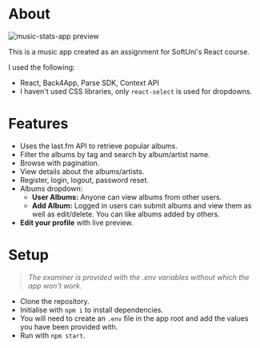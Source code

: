 # About

![music-stats-app preview](https://i.ibb.co/bmt6scM/Screenshot-2022-08-05-at-23-43-39-Music-Stats.png)

This is a music app created as an assignment for SoftUni's React course.

I used the following:

- React, Back4App, Parse SDK, Context API
- I haven't used CSS libraries, only `react-select` is used for dropdowns.

# Features

- Uses the last.fm API to retrieve popular albums.
- Filter the albums by tag and search by album/artist name.
- Browse with pagination.
- View details about the albums/artists.
- Register, login, logout, password reset.
- Albums dropdown:
   - **User Albums:** Anyone can view albums from other users.
   - **Add Album:** Logged in users can submit albums and view them as well as edit/delete. You can like albums added by others.
- **Edit your profile** with live preview.

# Setup

> *The examiner is provided with the .env variables without which the app won't work.*

* Clone the repository.
* Initialise with `npm i` to install dependencies.
* You will need to create an `.env` file in the app root and add the values you have been provided with.
* Run with `npm start`.
